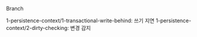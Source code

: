 Branch

1-persistence-context/1-transactional-write-behind: 쓰기 지연
1-persistence-context/2-dirty-checking: 변경 감지

